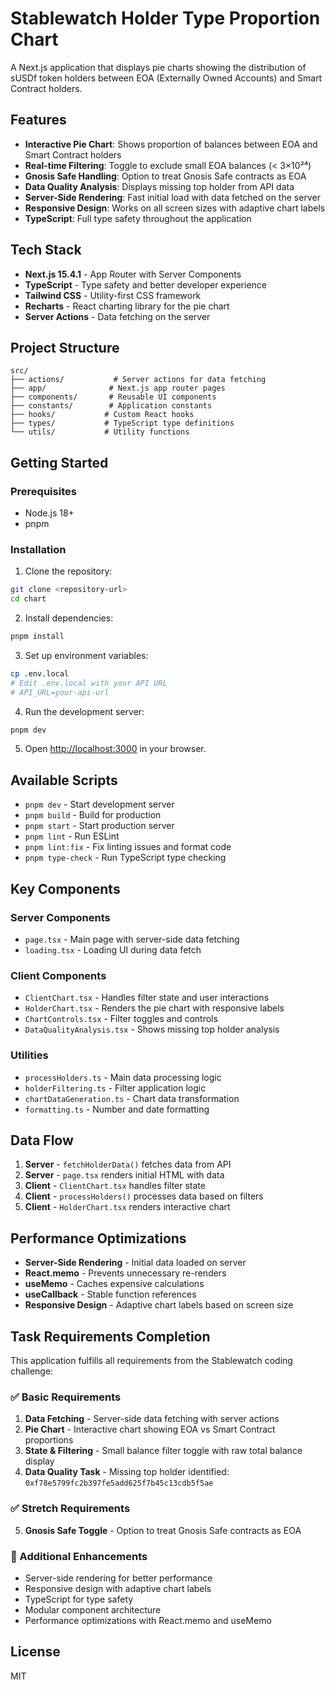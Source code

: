 # Stablewatch Holder Type Proportion Chart

A Next.js application that displays pie charts showing the distribution of sUSDf token holders between EOA (Externally Owned Accounts) and Smart Contract holders.

## Features

- **Interactive Pie Chart**: Shows proportion of balances between EOA and Smart Contract holders
- **Real-time Filtering**: Toggle to exclude small EOA balances (< 3×10²⁴)
- **Gnosis Safe Handling**: Option to treat Gnosis Safe contracts as EOA
- **Data Quality Analysis**: Displays missing top holder from API data
- **Server-Side Rendering**: Fast initial load with data fetched on the server
- **Responsive Design**: Works on all screen sizes with adaptive chart labels
- **TypeScript**: Full type safety throughout the application

## Tech Stack

- **Next.js 15.4.1** - App Router with Server Components
- **TypeScript** - Type safety and better developer experience
- **Tailwind CSS** - Utility-first CSS framework
- **Recharts** - React charting library for the pie chart
- **Server Actions** - Data fetching on the server

## Project Structure

```
src/
├── actions/           # Server actions for data fetching
├── app/              # Next.js app router pages
├── components/       # Reusable UI components
├── constants/        # Application constants
├── hooks/           # Custom React hooks
├── types/           # TypeScript type definitions
└── utils/           # Utility functions
```

## Getting Started

### Prerequisites

- Node.js 18+
- pnpm

### Installation

1. Clone the repository:

```bash
git clone <repository-url>
cd chart
```

2. Install dependencies:

```bash
pnpm install
```

3. Set up environment variables:

```bash
cp .env.local
# Edit .env.local with your API URL
# API_URL=your-api-url
```

4. Run the development server:

```bash
pnpm dev
```

5. Open [http://localhost:3000](http://localhost:3000) in your browser.

## Available Scripts

- `pnpm dev` - Start development server
- `pnpm build` - Build for production
- `pnpm start` - Start production server
- `pnpm lint` - Run ESLint
- `pnpm lint:fix` - Fix linting issues and format code
- `pnpm type-check` - Run TypeScript type checking

## Key Components

### Server Components

- `page.tsx` - Main page with server-side data fetching
- `loading.tsx` - Loading UI during data fetch

### Client Components

- `ClientChart.tsx` - Handles filter state and user interactions
- `HolderChart.tsx` - Renders the pie chart with responsive labels
- `ChartControls.tsx` - Filter toggles and controls
- `DataQualityAnalysis.tsx` - Shows missing top holder analysis

### Utilities

- `processHolders.ts` - Main data processing logic
- `holderFiltering.ts` - Filter application logic
- `chartDataGeneration.ts` - Chart data transformation
- `formatting.ts` - Number and date formatting

## Data Flow

1. **Server** - `fetchHolderData()` fetches data from API
2. **Server** - `page.tsx` renders initial HTML with data
3. **Client** - `ClientChart.tsx` handles filter state
4. **Client** - `processHolders()` processes data based on filters
5. **Client** - `HolderChart.tsx` renders interactive chart

## Performance Optimizations

- **Server-Side Rendering** - Initial data loaded on server
- **React.memo** - Prevents unnecessary re-renders
- **useMemo** - Caches expensive calculations
- **useCallback** - Stable function references
- **Responsive Design** - Adaptive chart labels based on screen size

## Task Requirements Completion

This application fulfills all requirements from the Stablewatch coding challenge:

### ✅ Basic Requirements

1. **Data Fetching** - Server-side data fetching with server actions
2. **Pie Chart** - Interactive chart showing EOA vs Smart Contract proportions
3. **State & Filtering** - Small balance filter toggle with raw total balance display
4. **Data Quality Task** - Missing top holder identified: `0xf78e5799fc2b397fe5add625f7b45c13cdb5f5ae`

### ✅ Stretch Requirements

5. **Gnosis Safe Toggle** - Option to treat Gnosis Safe contracts as EOA

### 🚀 Additional Enhancements

- Server-side rendering for better performance
- Responsive design with adaptive chart labels
- TypeScript for type safety
- Modular component architecture
- Performance optimizations with React.memo and useMemo

## License

MIT
